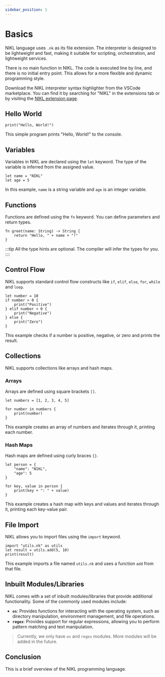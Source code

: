 ```yaml
---
sidebar_position: 1
---
```


# Basics

NIKL language uses `.nk` as its file extension. The interpreter is designed to be lightweight and fast, making it suitable for scripting, orchestration, and lightweight services.

There is no main function in NIKL. The code is executed line by line, and there is no initial entry point. This allows for a more flexible and dynamic programming style.

<!-- But before we dive into the details, install the NIKL interpreter. You can find the installation instructions in the [installation guide](../installation/installation.md). -->

Download the NIKL interpreter syntax highlighter from the VSCode marketplace. You can find it by searching for "NIKL" in the extensions tab or by visiting the [NIKL extension page](https://marketplace.visualstudio.com/items?itemName=Neko-Nik.nikl-language-support).


## Hello World

```nikl title="neko.nk"
print("Hello, World!")
```
This simple program prints "Hello, World!" to the console.

## Variables

Variables in NIKL are declared using the `let` keyword. The type of the variable is inferred from the assigned value.

```nikl title="variables.nk"
let name = "NIKL"
let age = 5
```
In this example, `name` is a string variable and `age` is an integer variable.

## Functions

Functions are defined using the `fn` keyword. You can define parameters and return types.

```nikl
fn greet(name: String) -> String {
    return "Hello, " + name + "!"
}
```

:::tip
All the type hints are optional. The compiler will infer the types for you.
::::

## Control Flow
NIKL supports standard control flow constructs like `if`, `elif`, `else`, `for`, `while` and `loop`.

```nikl
let number = 10
if number > 0 {
    print("Positive")
} elif number < 0 {
    print("Negative")
} else {
    print("Zero")
}
```

This example checks if a number is positive, negative, or zero and prints the result.

## Collections
NIKL supports collections like arrays and hash maps.

### Arrays

Arrays are defined using square brackets `[]`.

```nikl
let numbers = [1, 2, 3, 4, 5]

for number in numbers {
    print(number)
}
```
This example creates an array of numbers and iterates through it, printing each number.


### Hash Maps
Hash maps are defined using curly braces `{}`.

```nikl
let person = {
    "name": "NIKL",
    "age": 5
}

for key, value in person {
    print(key + ": " + value)
}
```

This example creates a hash map with keys and values and iterates through it, printing each key-value pair.


## File Import
NIKL allows you to import files using the `import` keyword.

```nikl
import "utils.nk" as utils
let result = utils.add(5, 10)
print(result)
```
This example imports a file named `utils.nk` and uses a function `add` from that file.

## Inbuilt Modules/Libraries

NIKL comes with a set of inbuilt modules/libraries that provide additional functionality. Some of the commonly used modules include:

- **`os`**: Provides functions for interacting with the operating system, such as directory manipulation, environment management, and file operations.
- **`regex`**: Provides support for regular expressions, allowing you to perform pattern matching and text manipulation.

> Currently, we only have `os` and `regex` modules. More modules will be added in the future.

## Conclusion

This is a brief overview of the NIKL programming language.
